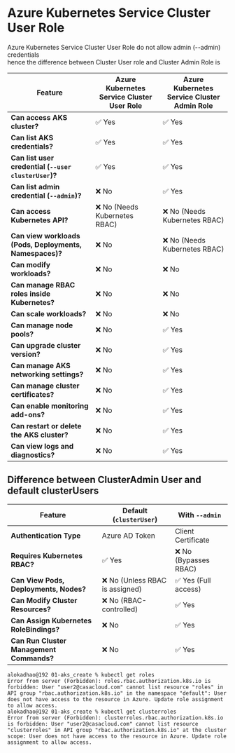 # Azure Kubernetes Service Cluster User Role 

Azure Kubernetes Service Cluster User Role do not allow admin (--admin) credentials \
hence the difference between Cluster User role and Cluster Admin Role is 

| **Feature**                              | **Azure Kubernetes Service Cluster User Role** | **Azure Kubernetes Service Cluster Admin Role** |
|------------------------------------------|---------------------------------|---------------------------------|
| **Can access AKS cluster?**             | ✅ Yes                         | ✅ Yes                         |
| **Can list AKS credentials?**           | ✅ Yes                         | ✅ Yes                         |
| **Can list user credential (`--user clusterUser`)?** | ✅ Yes                         | ✅ Yes                         |
| **Can list admin credential (`--admin`)?** | ❌ No                          | ✅ Yes                         |
| **Can access Kubernetes API?**           | ❌ No (Needs Kubernetes RBAC)  | ❌ No (Needs Kubernetes RBAC)  |
| **Can view workloads (Pods, Deployments, Namespaces)?** | ❌ No                          | ❌ No (Needs Kubernetes RBAC)  |
| **Can modify workloads?**                | ❌ No                          | ❌ No                          |
| **Can manage RBAC roles inside Kubernetes?** | ❌ No                          | ❌ No                          |
| **Can scale workloads?**                 | ❌ No                          | ❌ No                          |
| **Can manage node pools?**               | ❌ No                          | ✅ Yes                         |
| **Can upgrade cluster version?**         | ❌ No                          | ✅ Yes                         |
| **Can manage AKS networking settings?**  | ❌ No                          | ✅ Yes                         |
| **Can manage cluster certificates?**     | ❌ No                          | ✅ Yes                         |
| **Can enable monitoring add-ons?**       | ❌ No                          | ✅ Yes                         |
| **Can restart or delete the AKS cluster?** | ❌ No                          | ✅ Yes                         |
| **Can view logs and diagnostics?**       | ❌ No                          | ✅ Yes                         |

## Difference between ClusterAdmin User and default clusterUsers

| **Feature**                         | **Default (`clusterUser`)** | **With `--admin`** |
|--------------------------------------|----------------------------|-------------------|
| **Authentication Type**              | Azure AD Token | Client Certificate |
| **Requires Kubernetes RBAC?**        | ✅ Yes | ❌ No (Bypasses RBAC) |
| **Can View Pods, Deployments, Nodes?** | ❌ No (Unless RBAC is assigned) | ✅ Yes (Full access) |
| **Can Modify Cluster Resources?**    | ❌ No (RBAC-controlled) | ✅ Yes |
| **Can Assign Kubernetes RoleBindings?** | ❌ No | ✅ Yes |
| **Can Run Cluster Management Commands?** | ❌ No | ✅ Yes |


```
alokadhao@192 01-aks_create % kubectl get roles
Error from server (Forbidden): roles.rbac.authorization.k8s.io is forbidden: User "user2@casacloud.com" cannot list resource "roles" in API group "rbac.authorization.k8s.io" in the namespace "default": User does not have access to the resource in Azure. Update role assignment to allow access.
alokadhao@192 01-aks_create % kubectl get clusterroles
Error from server (Forbidden): clusterroles.rbac.authorization.k8s.io is forbidden: User "user2@casacloud.com" cannot list resource "clusterroles" in API group "rbac.authorization.k8s.io" at the cluster scope: User does not have access to the resource in Azure. Update role assignment to allow access.
```

